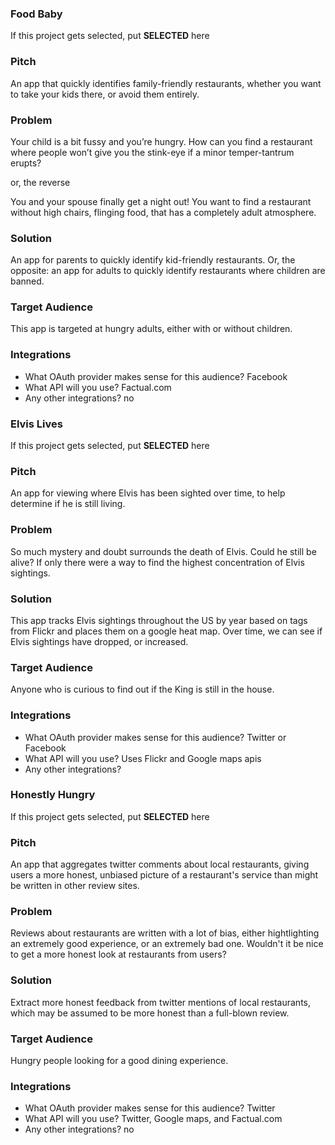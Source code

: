 ### Food Baby

If this project gets selected, put **SELECTED** here

### Pitch

An app that quickly identifies family-friendly restaurants, whether you want to take your kids there, or avoid them entirely.

### Problem

Your child is a bit fussy and you’re hungry. How can you find a restaurant where people won’t give you the stink-eye if a minor temper-tantrum erupts?

or, the reverse

You and your spouse finally get a night out! You want to find a restaurant without high chairs, flinging food, that has a completely adult atmosphere.

### Solution

An app for parents to quickly identify kid-friendly restaurants. Or, the opposite: an app for adults to quickly identify restaurants where children are banned.

### Target Audience

This app is targeted at hungry adults, either with or without children.

### Integrations

* What OAuth provider makes sense for this audience?
  Facebook
* What API will you use?
  Factual.com
* Any other integrations?
  no



### Elvis Lives

If this project gets selected, put **SELECTED** here

### Pitch

An app for viewing where Elvis has been sighted over time, to help determine if he is still living.

### Problem

So much mystery and doubt surrounds the death of Elvis. Could he still be alive? If only there were a way to find the highest concentration of Elvis sightings.

### Solution

This app tracks Elvis sightings throughout the US by year based on tags from Flickr and places them on a google heat map. Over time, we can see if Elvis sightings have dropped, or increased.

### Target Audience

Anyone who is curious to find out if the King is still in the house.

### Integrations

* What OAuth provider makes sense for this audience?
  Twitter or Facebook
* What API will you use?
  Uses Flickr and Google maps apis
* Any other integrations?




### Honestly Hungry

If this project gets selected, put **SELECTED** here

### Pitch

An app that aggregates twitter comments about local restaurants, giving users a more honest, unbiased picture of a restaurant's service than might be written in other review sites.

### Problem

Reviews about restaurants are written with a lot of bias, either hightlighting an extremely good experience, or an extremely bad one. Wouldn't it be nice to get a more honest look at restaurants from users?

### Solution

Extract more honest feedback from twitter mentions of local restaurants, which may be assumed to be more honest than a full-blown review.

### Target Audience

Hungry people looking for a good dining experience.

### Integrations

* What OAuth provider makes sense for this audience?
  Twitter
* What API will you use?
  Twitter, Google maps, and Factual.com
* Any other integrations?
  no
